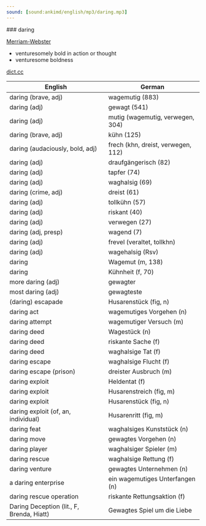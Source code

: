 ```yaml
---
sound: [sound:ankimd/english/mp3/daring.mp3]
---
```


\### daring

[Merriam-Webster](https://www.merriam-webster.com/dictionary/daring)

- venturesomely bold in action or thought
- venturesome boldness

[dict.cc](https://www.dict.cc/daring)

| English        | German       |
| -------------- | ------------ |
| daring (brave, adj) | wagemutig (883) |
| daring (adj) | gewagt (541) |
| daring (adj) | mutig (wagemutig, verwegen, 304) |
| daring (brave, adj) | kühn (125) |
| daring (audaciously, bold, adj) | frech (khn, dreist, verwegen, 112) |
| daring (adj) | draufgängerisch (82) |
| daring (adj) | tapfer (74) |
| daring (adj) | waghalsig (69) |
| daring (crime, adj) | dreist (61) |
| daring (adj) | tollkühn (57) |
| daring (adj) | riskant (40) |
| daring (adj) | verwegen (27) |
| daring (adj, presp) | wagend (7) |
| daring (adj) | frevel (veraltet, tollkhn) |
| daring (adj) | wagehalsig (Rsv) |
| daring | Wagemut (m, 138) |
| daring | Kühnheit (f, 70) |
| more daring (adj) | gewagter |
| most daring (adj) | gewagteste |
| (daring) escapade | Husarenstück (fig, n) |
| daring act | wagemutiges Vorgehen (n) |
| daring attempt | wagemutiger Versuch (m) |
| daring deed | Wagestück (n) |
| daring deed | riskante Sache (f) |
| daring deed | waghalsige Tat (f) |
| daring escape | waghalsige Flucht (f) |
| daring escape (prison) | dreister Ausbruch (m) |
| daring exploit | Heldentat (f) |
| daring exploit | Husarenstreich (fig, m) |
| daring exploit | Husarenstück (fig, n) |
| daring exploit (of, an, individual) | Husarenritt (fig, m) |
| daring feat | waghalsiges Kunststück (n) |
| daring move | gewagtes Vorgehen (n) |
| daring player | waghalsiger Spieler (m) |
| daring rescue | waghalsige Rettung (f) |
| daring venture | gewagtes Unternehmen (n) |
| a daring enterprise | ein wagemutiges Unterfangen (n) |
| daring rescue operation | riskante Rettungsaktion (f) |
| Daring Deception (lit., F, Brenda, Hiatt) | Gewagtes Spiel um die Liebe |
